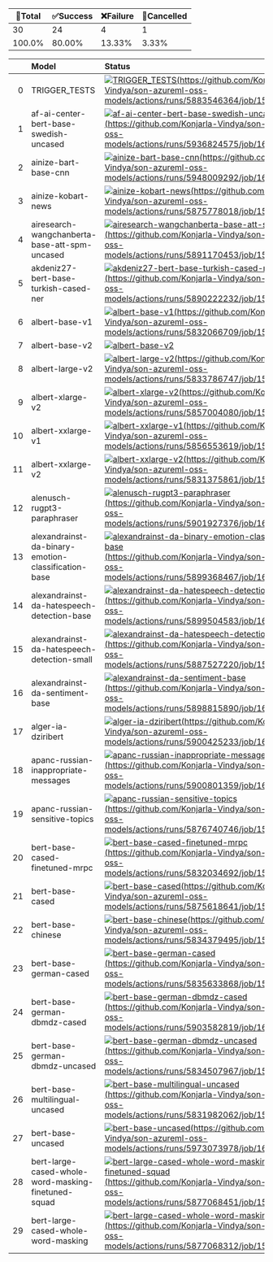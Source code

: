 🚀Total|✅Success|❌Failure|🚫Cancelled|
-----|-------|-------|-------|
30|24|4|1|
100.0%|80.00%|13.33%|3.33%|

|    | Model                                               | Status                                                                                                                                                                                                                                                                                                                                                                                                                                          |
|---:|:----------------------------------------------------|:------------------------------------------------------------------------------------------------------------------------------------------------------------------------------------------------------------------------------------------------------------------------------------------------------------------------------------------------------------------------------------------------------------------------------------------------|
|  0 | TRIGGER_TESTS                                       | [![TRIGGER_TESTS](https://api.github.com/Konjarla-Vindya/son-azureml-oss-models/actions/workflows/TRIGGER_TESTS/badge.svg)(https://github.com/Konjarla-Vindya/son-azureml-oss-models/actions/runs/5883546364/job/15956427736)](https://api.github.com/Konjarla-Vindya/son-azureml-oss-models/actions/workflows/TRIGGER_TESTS)                                                                                                                   |
|  1 | af-ai-center-bert-base-swedish-uncased              | [![af-ai-center-bert-base-swedish-uncased](https://api.github.com/Konjarla-Vindya/son-azureml-oss-models/actions/workflows/af-ai-center-bert-base-swedish-uncased/badge.svg)(https://github.com/Konjarla-Vindya/son-azureml-oss-models/actions/runs/5936824575/job/16098035547)](https://api.github.com/Konjarla-Vindya/son-azureml-oss-models/actions/workflows/af-ai-center-bert-base-swedish-uncased)                                        |
|  2 | ainize-bart-base-cnn                                | [![ainize-bart-base-cnn](https://api.github.com/Konjarla-Vindya/son-azureml-oss-models/actions/workflows/ainize-bart-base-cnn/badge.svg)(https://github.com/Konjarla-Vindya/son-azureml-oss-models/actions/runs/5948009292/job/16131001116)](https://api.github.com/Konjarla-Vindya/son-azureml-oss-models/actions/workflows/ainize-bart-base-cnn)                                                                                              |
|  3 | ainize-kobart-news                                  | [![ainize-kobart-news](https://api.github.com/Konjarla-Vindya/son-azureml-oss-models/actions/workflows/ainize-kobart-news/badge.svg)(https://github.com/Konjarla-Vindya/son-azureml-oss-models/actions/runs/5875778018/job/15932655455)](https://api.github.com/Konjarla-Vindya/son-azureml-oss-models/actions/workflows/ainize-kobart-news)                                                                                                    |
|  4 | airesearch-wangchanberta-base-att-spm-uncased       | [![airesearch-wangchanberta-base-att-spm-uncased](https://api.github.com/Konjarla-Vindya/son-azureml-oss-models/actions/workflows/airesearch-wangchanberta-base-att-spm-uncased/badge.svg)(https://github.com/Konjarla-Vindya/son-azureml-oss-models/actions/runs/5891170453/job/15977694142)](https://api.github.com/Konjarla-Vindya/son-azureml-oss-models/actions/workflows/airesearch-wangchanberta-base-att-spm-uncased)                   |
|  5 | akdeniz27-bert-base-turkish-cased-ner               | [![akdeniz27-bert-base-turkish-cased-ner](https://api.github.com/Konjarla-Vindya/son-azureml-oss-models/actions/workflows/akdeniz27-bert-base-turkish-cased-ner/badge.svg)(https://github.com/Konjarla-Vindya/son-azureml-oss-models/actions/runs/5890222232/job/15974891491)](https://api.github.com/Konjarla-Vindya/son-azureml-oss-models/actions/workflows/akdeniz27-bert-base-turkish-cased-ner)                                           |
|  6 | albert-base-v1                                      | [![albert-base-v1](https://api.github.com/Konjarla-Vindya/son-azureml-oss-models/actions/workflows/albert-base-v1/badge.svg)(https://github.com/Konjarla-Vindya/son-azureml-oss-models/actions/runs/5832066709/job/15816737029)](https://api.github.com/Konjarla-Vindya/son-azureml-oss-models/actions/workflows/albert-base-v1)                                                                                                                |
|  7 | albert-base-v2                                      | [![albert-base-v2](https://api.github.com/Konjarla-Vindya/son-azureml-oss-models/actions/workflows/albert-base-v2/badge.svg)](https://api.github.com/repos/Konjarla-Vindya/son-azureml-oss-models/actions/workflows/albert-base-v2.yml/runs)                                                                                                                                                                                                    |
|  8 | albert-large-v2                                     | [![albert-large-v2](https://api.github.com/Konjarla-Vindya/son-azureml-oss-models/actions/workflows/albert-large-v2/badge.svg)(https://github.com/Konjarla-Vindya/son-azureml-oss-models/actions/runs/5833786747/job/15821953734)](https://api.github.com/Konjarla-Vindya/son-azureml-oss-models/actions/workflows/albert-large-v2)                                                                                                             |
|  9 | albert-xlarge-v2                                    | [![albert-xlarge-v2](https://api.github.com/Konjarla-Vindya/son-azureml-oss-models/actions/workflows/albert-xlarge-v2/badge.svg)(https://github.com/Konjarla-Vindya/son-azureml-oss-models/actions/runs/5857004080/job/15877910829)](https://api.github.com/Konjarla-Vindya/son-azureml-oss-models/actions/workflows/albert-xlarge-v2)                                                                                                          |
| 10 | albert-xxlarge-v1                                   | [![albert-xxlarge-v1](https://api.github.com/Konjarla-Vindya/son-azureml-oss-models/actions/workflows/albert-xxlarge-v1/badge.svg)(https://github.com/Konjarla-Vindya/son-azureml-oss-models/actions/runs/5856553619/job/15876529132)](https://api.github.com/Konjarla-Vindya/son-azureml-oss-models/actions/workflows/albert-xxlarge-v1)                                                                                                       |
| 11 | albert-xxlarge-v2                                   | [![albert-xxlarge-v2](https://api.github.com/Konjarla-Vindya/son-azureml-oss-models/actions/workflows/albert-xxlarge-v2/badge.svg)(https://github.com/Konjarla-Vindya/son-azureml-oss-models/actions/runs/5831375861/job/15814693284)](https://api.github.com/Konjarla-Vindya/son-azureml-oss-models/actions/workflows/albert-xxlarge-v2)                                                                                                       |
| 12 | alenusch-rugpt3-paraphraser                         | [![alenusch-rugpt3-paraphraser](https://api.github.com/Konjarla-Vindya/son-azureml-oss-models/actions/workflows/alenusch-rugpt3-paraphraser/badge.svg)(https://github.com/Konjarla-Vindya/son-azureml-oss-models/actions/runs/5901927376/job/16008992878)](https://api.github.com/Konjarla-Vindya/son-azureml-oss-models/actions/workflows/alenusch-rugpt3-paraphraser)                                                                         |
| 13 | alexandrainst-da-binary-emotion-classification-base | [![alexandrainst-da-binary-emotion-classification-base](https://api.github.com/Konjarla-Vindya/son-azureml-oss-models/actions/workflows/alexandrainst-da-binary-emotion-classification-base/badge.svg)(https://github.com/Konjarla-Vindya/son-azureml-oss-models/actions/runs/5899368467/job/16001775011)](https://api.github.com/Konjarla-Vindya/son-azureml-oss-models/actions/workflows/alexandrainst-da-binary-emotion-classification-base) |
| 14 | alexandrainst-da-hatespeech-detection-base          | [![alexandrainst-da-hatespeech-detection-base](https://api.github.com/Konjarla-Vindya/son-azureml-oss-models/actions/workflows/alexandrainst-da-hatespeech-detection-base/badge.svg)(https://github.com/Konjarla-Vindya/son-azureml-oss-models/actions/runs/5899504583/job/16002119223)](https://api.github.com/Konjarla-Vindya/son-azureml-oss-models/actions/workflows/alexandrainst-da-hatespeech-detection-base)                            |
| 15 | alexandrainst-da-hatespeech-detection-small         | [![alexandrainst-da-hatespeech-detection-small](https://api.github.com/Konjarla-Vindya/son-azureml-oss-models/actions/workflows/alexandrainst-da-hatespeech-detection-small/badge.svg)(https://github.com/Konjarla-Vindya/son-azureml-oss-models/actions/runs/5887527220/job/15967060521)](https://api.github.com/Konjarla-Vindya/son-azureml-oss-models/actions/workflows/alexandrainst-da-hatespeech-detection-small)                         |
| 16 | alexandrainst-da-sentiment-base                     | [![alexandrainst-da-sentiment-base](https://api.github.com/Konjarla-Vindya/son-azureml-oss-models/actions/workflows/alexandrainst-da-sentiment-base/badge.svg)(https://github.com/Konjarla-Vindya/son-azureml-oss-models/actions/runs/5898815890/job/16000425127)](https://api.github.com/Konjarla-Vindya/son-azureml-oss-models/actions/workflows/alexandrainst-da-sentiment-base)                                                             |
| 17 | alger-ia-dziribert                                  | [![alger-ia-dziribert](https://api.github.com/Konjarla-Vindya/son-azureml-oss-models/actions/workflows/alger-ia-dziribert/badge.svg)(https://github.com/Konjarla-Vindya/son-azureml-oss-models/actions/runs/5900425233/job/16004656279)](https://api.github.com/Konjarla-Vindya/son-azureml-oss-models/actions/workflows/alger-ia-dziribert)                                                                                                    |
| 18 | apanc-russian-inappropriate-messages                | [![apanc-russian-inappropriate-messages](https://api.github.com/Konjarla-Vindya/son-azureml-oss-models/actions/workflows/apanc-russian-inappropriate-messages/badge.svg)(https://github.com/Konjarla-Vindya/son-azureml-oss-models/actions/runs/5900801359/job/16005767805)](https://api.github.com/Konjarla-Vindya/son-azureml-oss-models/actions/workflows/apanc-russian-inappropriate-messages)                                              |
| 19 | apanc-russian-sensitive-topics                      | [![apanc-russian-sensitive-topics](https://api.github.com/Konjarla-Vindya/son-azureml-oss-models/actions/workflows/apanc-russian-sensitive-topics/badge.svg)(https://github.com/Konjarla-Vindya/son-azureml-oss-models/actions/runs/5876740746/job/15935504169)](https://api.github.com/Konjarla-Vindya/son-azureml-oss-models/actions/workflows/apanc-russian-sensitive-topics)                                                                |
| 20 | bert-base-cased-finetuned-mrpc                      | [![bert-base-cased-finetuned-mrpc](https://api.github.com/Konjarla-Vindya/son-azureml-oss-models/actions/workflows/bert-base-cased-finetuned-mrpc/badge.svg)(https://github.com/Konjarla-Vindya/son-azureml-oss-models/actions/runs/5832034692/job/15816638761)](https://api.github.com/Konjarla-Vindya/son-azureml-oss-models/actions/workflows/bert-base-cased-finetuned-mrpc)                                                                |
| 21 | bert-base-cased                                     | [![bert-base-cased](https://api.github.com/Konjarla-Vindya/son-azureml-oss-models/actions/workflows/bert-base-cased/badge.svg)(https://github.com/Konjarla-Vindya/son-azureml-oss-models/actions/runs/5875618641/job/15932205678)](https://api.github.com/Konjarla-Vindya/son-azureml-oss-models/actions/workflows/bert-base-cased)                                                                                                             |
| 22 | bert-base-chinese                                   | [![bert-base-chinese](https://api.github.com/Konjarla-Vindya/son-azureml-oss-models/actions/workflows/bert-base-chinese/badge.svg)(https://github.com/Konjarla-Vindya/son-azureml-oss-models/actions/runs/5834379495/job/15823768897)](https://api.github.com/Konjarla-Vindya/son-azureml-oss-models/actions/workflows/bert-base-chinese)                                                                                                       |
| 23 | bert-base-german-cased                              | [![bert-base-german-cased](https://api.github.com/Konjarla-Vindya/son-azureml-oss-models/actions/workflows/bert-base-german-cased/badge.svg)(https://github.com/Konjarla-Vindya/son-azureml-oss-models/actions/runs/5835633868/job/15827606235)](https://api.github.com/Konjarla-Vindya/son-azureml-oss-models/actions/workflows/bert-base-german-cased)                                                                                        |
| 24 | bert-base-german-dbmdz-cased                        | [![bert-base-german-dbmdz-cased](https://api.github.com/Konjarla-Vindya/son-azureml-oss-models/actions/workflows/bert-base-german-dbmdz-cased/badge.svg)(https://github.com/Konjarla-Vindya/son-azureml-oss-models/actions/runs/5903582819/job/16013856906)](https://api.github.com/Konjarla-Vindya/son-azureml-oss-models/actions/workflows/bert-base-german-dbmdz-cased)                                                                      |
| 25 | bert-base-german-dbmdz-uncased                      | [![bert-base-german-dbmdz-uncased](https://api.github.com/Konjarla-Vindya/son-azureml-oss-models/actions/workflows/bert-base-german-dbmdz-uncased/badge.svg)(https://github.com/Konjarla-Vindya/son-azureml-oss-models/actions/runs/5834507967/job/15824183651)](https://api.github.com/Konjarla-Vindya/son-azureml-oss-models/actions/workflows/bert-base-german-dbmdz-uncased)                                                                |
| 26 | bert-base-multilingual-uncased                      | [![bert-base-multilingual-uncased](https://api.github.com/Konjarla-Vindya/son-azureml-oss-models/actions/workflows/bert-base-multilingual-uncased/badge.svg)(https://github.com/Konjarla-Vindya/son-azureml-oss-models/actions/runs/5831982062/job/15816471242)](https://api.github.com/Konjarla-Vindya/son-azureml-oss-models/actions/workflows/bert-base-multilingual-uncased)                                                                |
| 27 | bert-base-uncased                                   | [![bert-base-uncased](https://api.github.com/Konjarla-Vindya/son-azureml-oss-models/actions/workflows/bert-base-uncased/badge.svg)(https://github.com/Konjarla-Vindya/son-azureml-oss-models/actions/runs/5973073978/job/16204659436)](https://api.github.com/Konjarla-Vindya/son-azureml-oss-models/actions/workflows/bert-base-uncased)                                                                                                       |
| 28 | bert-large-cased-whole-word-masking-finetuned-squad | [![bert-large-cased-whole-word-masking-finetuned-squad](https://api.github.com/Konjarla-Vindya/son-azureml-oss-models/actions/workflows/bert-large-cased-whole-word-masking-finetuned-squad/badge.svg)(https://github.com/Konjarla-Vindya/son-azureml-oss-models/actions/runs/5877068451/job/15936447694)](https://api.github.com/Konjarla-Vindya/son-azureml-oss-models/actions/workflows/bert-large-cased-whole-word-masking-finetuned-squad) |
| 29 | bert-large-cased-whole-word-masking                 | [![bert-large-cased-whole-word-masking](https://api.github.com/Konjarla-Vindya/son-azureml-oss-models/actions/workflows/bert-large-cased-whole-word-masking/badge.svg)(https://github.com/Konjarla-Vindya/son-azureml-oss-models/actions/runs/5877068312/job/15936447316)](https://api.github.com/Konjarla-Vindya/son-azureml-oss-models/actions/workflows/bert-large-cased-whole-word-masking)                                                 |